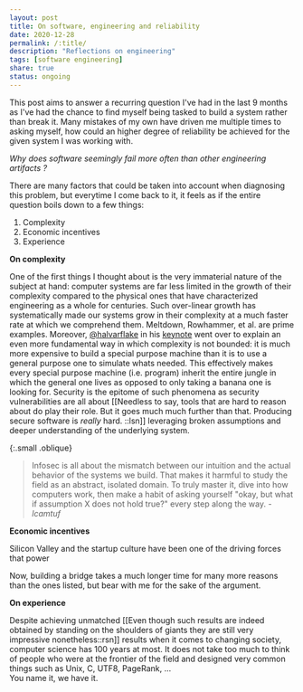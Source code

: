 ```yaml
---
layout: post
title: On software, engineering and reliability
date: 2020-12-28
permalink: /:title/
description: "Reflections on engineering"
tags: [software engineering]
share: true
status: ongoing
---
```


This post aims to answer a recurring question I've had in the last 9 months as 
I've had the chance to find myself being tasked to build a system rather than
break it. Many mistakes of my own have driven me multiple times to asking
myself, how could an higher degree of reliability be achieved for the given
system I was working with.

_Why does software seemingly fail more often than other engineering artifacts ?_

There are many factors that could be taken into account when diagnosing this
problem, but everytime I come back to it, it feels as if the entire question
boils down to a few things:

1. Complexity
2. Economic incentives
3. Experience

**On complexity**

One of the first things I thought about is the very immaterial nature of the
subject at hand:
computer systems are far less limited in the growth of their complexity 
compared to the physical ones that have characterized engineering as 
a whole for centuries. Such over-linear growth has systematically 
made our systems grow in their complexity at a much faster rate at 
which we comprehend them. Meltdown, Rowhammer, et al. are prime examples.
Moreover, [@halvarflake](twitter.com/halvarflake)
in his [keynote]() went over to explain an even more fundamental
way in which complexity is not bounded: it is much more expensive to
build a special purpose machine than it is to use a general purpose one to simulate
whats needed. This effectively makes every special purpose machine
(i.e. program) inherit the entire jungle in which the general one lives as opposed to
only taking a banana one is looking for. Security is the epitome of such
phenomena as security vulnerabilities are all about [[Needless to say, tools that are hard to reason about do play their role. But it goes much much further than that. Producing secure software is _really_ hard.
::lsn]] leveraging
broken assumptions and deeper understanding of the underlying system.

{:.small .oblique}
> Infosec is all about the mismatch between our intuition and the actual behavior of the systems we build. That makes it harmful to study the field as an abstract, isolated domain. To truly master it, dive into how computers work, then make a habit of asking yourself "okay, but what if assumption X does not hold true?" every step along the way.
> <cite>- lcamtuf</cite>

**Economic incentives**

Silicon Valley and the startup culture have been one of the driving forces that power
<!-- Due to the lack of regulation of the field, the potential financial upside and, -->
<!-- for the most part, lack of rigid processes to adhere to software could be -->
<!-- developed at a much higher speed than a bridge would.  -->


Now, building a bridge
takes a much longer time for many more reasons than the ones listed, but bear
with me for the sake of the argument. 

**On experience**

Despite achieving unmatched [[Even though such results are indeed obtained by standing on the shoulders of giants they are still very impressive nonetheless::rsn]] results when it comes to changing society,
computer science has 100 years at most. It does not take too much to think of
people who were at the frontier of the field and designed very common things
such as Unix, C, UTF8, PageRank, ...  
You name it, we have it.

<!-- - Fundamental limits of computation (Limits of Turing machines, Incompleteness theorems) -->


